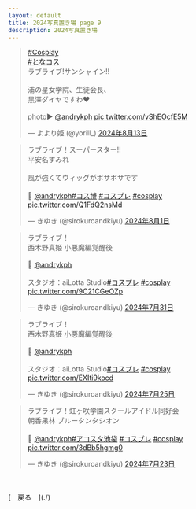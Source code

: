 ```yaml
---
layout: default
title: 2024写真置き場 page 9
description: 2024写真置き場
---
```


<script async src="https://platform.twitter.com/widgets.js" charset="utf-8"></script>

<blockquote class="twitter-tweet" data-lang="ja" data-dnt="true" data-theme="dark"><p lang="ja" dir="ltr"><a href="https://twitter.com/hashtag/Cosplay?src=hash&amp;ref_src=twsrc%5Etfw">#Cosplay</a><br> <a href="https://twitter.com/hashtag/%E3%81%A8%E3%81%AA%E3%82%B3%E3%82%B9?src=hash&amp;ref_src=twsrc%5Etfw">#となコス</a><br>ラブライブ!サンシャイン!! <br> <br> 浦の星女学院、生徒会長、<br> 黒澤ダイヤですわ♥️<br><br>photo▶︎ <a href="https://twitter.com/andrykph?ref_src=twsrc%5Etfw">@andrykph</a> <a href="https://t.co/vShEOcfE5M">pic.twitter.com/vShEOcfE5M</a></p>&mdash; よより姫 (@yorill_) <a href="https://twitter.com/yorill_/status/1823358374307880969?ref_src=twsrc%5Etfw">2024年8月13日</a></blockquote>

<blockquote class="twitter-tweet" data-lang="ja" data-dnt="true" data-theme="dark"><p lang="ja" dir="ltr">ラブライブ！スーパースター!!<br>平安名すみれ<br><br>風が強くてウィッグがボサボサです<br><br>📸 <a href="https://twitter.com/andrykph?ref_src=twsrc%5Etfw">@andrykph</a><a href="https://twitter.com/hashtag/%E3%82%B3%E3%82%B9%E5%8D%9A?src=hash&amp;ref_src=twsrc%5Etfw">#コス博</a> <a href="https://twitter.com/hashtag/%E3%82%B3%E3%82%B9%E3%83%97%E3%83%AC?src=hash&amp;ref_src=twsrc%5Etfw">#コスプレ</a> <a href="https://twitter.com/hashtag/cosplay?src=hash&amp;ref_src=twsrc%5Etfw">#cosplay</a> <a href="https://t.co/Q1FdQ2nsMd">pic.twitter.com/Q1FdQ2nsMd</a></p>&mdash; きゆき (@sirokuroandkiyu) <a href="https://twitter.com/sirokuroandkiyu/status/1818936253443690510?ref_src=twsrc%5Etfw">2024年8月1日</a></blockquote>

<blockquote class="twitter-tweet" data-lang="ja" data-dnt="true" data-theme="dark"><p lang="ja" dir="ltr">ラブライブ！<br>西木野真姫 小悪魔編覚醒後<br><br>📸 <a href="https://twitter.com/andrykph?ref_src=twsrc%5Etfw">@andrykph</a><br><br>スタジオ：aiLotta Studio<a href="https://twitter.com/hashtag/%E3%82%B3%E3%82%B9%E3%83%97%E3%83%AC?src=hash&amp;ref_src=twsrc%5Etfw">#コスプレ</a> <a href="https://twitter.com/hashtag/cosplay?src=hash&amp;ref_src=twsrc%5Etfw">#cosplay</a> <a href="https://t.co/9C21CGeOZp">pic.twitter.com/9C21CGeOZp</a></p>&mdash; きゆき (@sirokuroandkiyu) <a href="https://twitter.com/sirokuroandkiyu/status/1818593581546062111?ref_src=twsrc%5Etfw">2024年7月31日</a></blockquote>

<blockquote class="twitter-tweet" data-lang="ja" data-dnt="true" data-theme="dark"><p lang="ja" dir="ltr">ラブライブ！<br>西木野真姫 小悪魔編覚醒後<br><br>📸 <a href="https://twitter.com/andrykph?ref_src=twsrc%5Etfw">@andrykph</a><br><br>スタジオ：aiLotta Studio<a href="https://twitter.com/hashtag/%E3%82%B3%E3%82%B9%E3%83%97%E3%83%AC?src=hash&amp;ref_src=twsrc%5Etfw">#コスプレ</a> <a href="https://twitter.com/hashtag/cosplay?src=hash&amp;ref_src=twsrc%5Etfw">#cosplay</a> <a href="https://t.co/EXIti9kocd">pic.twitter.com/EXIti9kocd</a></p>&mdash; きゆき (@sirokuroandkiyu) <a href="https://twitter.com/sirokuroandkiyu/status/1816269634842263899?ref_src=twsrc%5Etfw">2024年7月25日</a></blockquote>

<blockquote class="twitter-tweet" data-lang="ja" data-dnt="true" data-theme="dark"><p lang="ja" dir="ltr">ラブライブ！虹ヶ咲学園スクールアイドル同好会<br>朝香果林 ブルータンタシオン<br><br>📸 <a href="https://twitter.com/andrykph?ref_src=twsrc%5Etfw">@andrykph</a><a href="https://twitter.com/hashtag/%E3%82%A2%E3%82%B3%E3%82%B9%E3%82%BF%E6%B1%A0%E8%A2%8B?src=hash&amp;ref_src=twsrc%5Etfw">#アコスタ池袋</a> <a href="https://twitter.com/hashtag/%E3%82%B3%E3%82%B9%E3%83%97%E3%83%AC?src=hash&amp;ref_src=twsrc%5Etfw">#コスプレ</a> <a href="https://twitter.com/hashtag/cosplay?src=hash&amp;ref_src=twsrc%5Etfw">#cosplay</a> <a href="https://t.co/3dBb5hgmg0">pic.twitter.com/3dBb5hgmg0</a></p>&mdash; きゆき (@sirokuroandkiyu) <a href="https://twitter.com/sirokuroandkiyu/status/1815896933048934873?ref_src=twsrc%5Etfw">2024年7月23日</a></blockquote>

<br>
<br>
[&emsp;戻る&emsp;](./)
